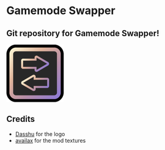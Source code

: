 # Gamemode Swapper
Git repository for Gamemode Swapper!
---
<img src="logo.png" width="150" alt="the mod's logo" />

## Credits
- [Dasshu](https://dasshu.dev/) for the logo
- [availax](https://availax.xyz/) for the mod textures